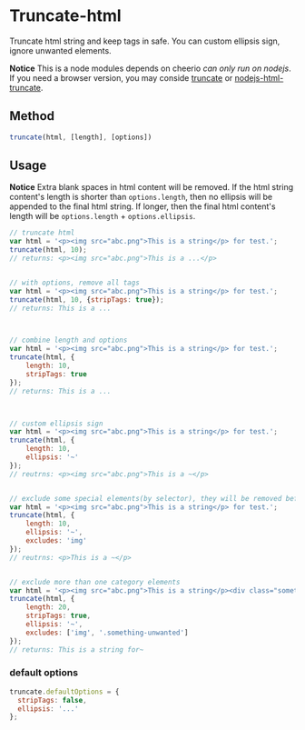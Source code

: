 # Truncate-html
Truncate html string and keep tags in safe. You can custom ellipsis sign, ignore unwanted elements.

**Notice** This is a node modules depends on cheerio *can only run on nodejs*. If you need a browser version, you may conside [truncate](https://github.com/pathable/truncate) or [nodejs-html-truncate](https://github.com/huang47/nodejs-html-truncate).

## Method
```js
truncate(html, [length], [options])
```

## Usage
**Notice** Extra blank spaces in html content will be removed. If the html string content's length is shorter than `options.length`, then no ellipsis will be appended to the final html string. If longer, then the final html content's length will be `options.length` + `options.ellipsis`.


```js
// truncate html
var html = '<p><img src="abc.png">This is a string</p> for test.';
truncate(html, 10);
// returns: <p><img src="abc.png">This is a ...</p>


// with options, remove all tags
var html = '<p><img src="abc.png">This is a string</p> for test.';
truncate(html, 10, {stripTags: true});
// returns: This is a ...



// combine length and options
var html = '<p><img src="abc.png">This is a string</p> for test.';
truncate(html, {
    length: 10,
    stripTags: true
});
// returns: This is a ...



// custom ellipsis sign
var html = '<p><img src="abc.png">This is a string</p> for test.';
truncate(html, {
    length: 10,
    ellipsis: '~'
});
// reutrns: <p><img src="abc.png">This is a ~</p>


// exclude some special elements(by selector), they will be removed before counting content's length
var html = '<p><img src="abc.png">This is a string</p> for test.';
truncate(html, {
    length: 10,
    ellipsis: '~',
    excludes: 'img'
});
// reutrns: <p>This is a ~</p>


// exclude more than one category elements
var html = '<p><img src="abc.png">This is a string</p><div class="something-unwanted"> unwanted string inserted ( ´•̥̥̥ω•̥̥̥` ）</div> for test.';
truncate(html, {
    length: 20,
    stripTags: true,
    ellipsis: '~',
    excludes: ['img', '.something-unwanted']
});
// returns: This is a string for~

```


### default options
```js
truncate.defaultOptions = {
  stripTags: false,
  ellipsis: '...'
};
```